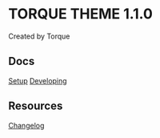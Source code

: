 # TORQUE THEME 1.1.0

Created by Torque

## Docs

[Setup](./docs/setup.md)
[Developing](./docs/developing.md)

## Resources

[Changelog](./docs/changelog.md)
